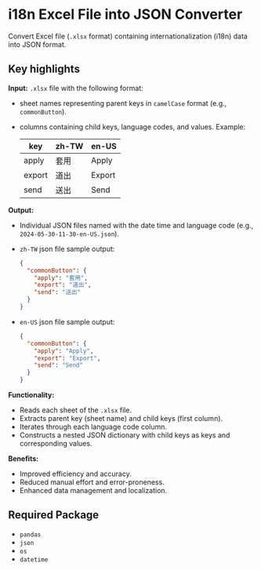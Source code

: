 # i18n Excel File into JSON Converter

Convert Excel file (`.xlsx` format) containing internationalization (i18n) data into JSON format.

## Key highlights

**Input:** `.xlsx` file with the following format:

- sheet names representing parent keys in `camelCase` format (e.g., `commonButton`).
- columns containing child keys, language codes, and values. Example:

  | key    | zh-TW | en-US  |
  | ------ | ----- | ------ |
  | apply  | 套用  | Apply  |
  | export | 道出  | Export |
  | send   | 送出  | Send   |

**Output:**

- Individual JSON files named with the date time and language code (e.g., `2024-05-30-11-30-en-US.json`).

- `zh-TW` json file sample output:

  ```json
  {
    "commonButton": {
      "apply": "套用",
      "export": "道出",
      "send": "送出"
    }
  }
  ```

- `en-US` json file sample output:

  ```json
  {
    "commonButton": {
      "apply": "Apply",
      "export": "Export",
      "send": "Send"
    }
  }
  ```

**Functionality:**

- Reads each sheet of the `.xlsx` file.
- Extracts parent key (sheet name) and child keys (first column).
- Iterates through each language code column.
- Constructs a nested JSON dictionary with child keys as keys and corresponding values.

**Benefits:**

- Improved efficiency and accuracy.
- Reduced manual effort and error-proneness.
- Enhanced data management and localization.

## Required Package

- `pandas`
- `json`
- `os`
- `datetime`
